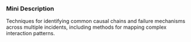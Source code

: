 ### Mini Description

Techniques for identifying common causal chains and failure mechanisms across multiple incidents, including methods for mapping complex interaction patterns.
